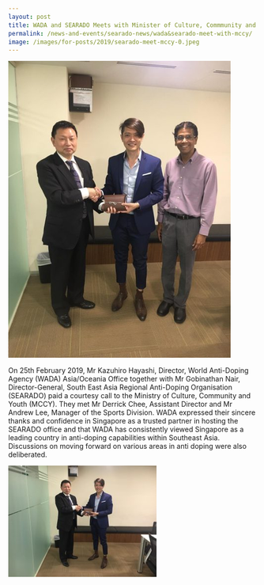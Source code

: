 ```yaml
---
layout: post
title: WADA and SEARADO Meets with Minister of Culture, Commmunity and Youth (MCCY), Singapore
permalink: /news-and-events/searado-news/wada&searado-meet-with-mccy/
image: /images/for-posts/2019/searado-meet-mccy-0.jpeg
---
```

![Mr Kazu and Mr Gobi meeting with Mr Derrick from MCCY](/images/for-posts/2019/searado-meet-mccy-0.jpeg)

On 25th February 2019, Mr Kazuhiro Hayashi, Director, World Anti-Doping Agency (WADA) Asia/Oceania Office together with Mr Gobinathan Nair, Director-General, South East Asia Regional Anti-Doping Organisation (SEARADO) paid a courtesy call to the Ministry of Culture, Community and Youth (MCCY). They met Mr Derrick Chee, Assistant Director and Mr Andrew Lee, Manager  of the Sports Division. WADA expressed their sincere thanks and confidence in Singapore as a trusted partner in hosting the SEARADO office and that WADA has consistently viewed Singapore as a leading country in anti-doping capabilities within Southeast Asia. Discussions on moving forward on various areas in anti doping were also deliberated.

![Mr Kazu with Mr Derrick](/images/for-posts/2019/searado-meet-mccy-1.jpeg)
